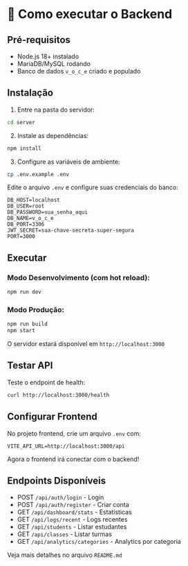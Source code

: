 # 🚀 Como executar o Backend

## Pré-requisitos

- Node.js 18+ instalado
- MariaDB/MySQL rodando
- Banco de dados `v_o_c_e` criado e populado

## Instalação

1. Entre na pasta do servidor:
```bash
cd server
```

2. Instale as dependências:
```bash
npm install
```

3. Configure as variáveis de ambiente:
```bash
cp .env.example .env
```

Edite o arquivo `.env` e configure suas credenciais do banco:
```
DB_HOST=localhost
DB_USER=root
DB_PASSWORD=sua_senha_aqui
DB_NAME=v_o_c_e
DB_PORT=3306
JWT_SECRET=sua-chave-secreta-super-segura
PORT=3000
```

## Executar

### Modo Desenvolvimento (com hot reload):
```bash
npm run dev
```

### Modo Produção:
```bash
npm run build
npm start
```

O servidor estará disponível em `http://localhost:3000`

## Testar API

Teste o endpoint de health:
```bash
curl http://localhost:3000/health
```

## Configurar Frontend

No projeto frontend, crie um arquivo `.env` com:
```
VITE_API_URL=http://localhost:3000/api
```

Agora o frontend irá conectar com o backend!

## Endpoints Disponíveis

- POST `/api/auth/login` - Login
- POST `/api/auth/register` - Criar conta
- GET `/api/dashboard/stats` - Estatísticas
- GET `/api/logs/recent` - Logs recentes
- GET `/api/students` - Listar estudantes
- GET `/api/classes` - Listar turmas
- GET `/api/analytics/categories` - Analytics por categoria

Veja mais detalhes no arquivo `README.md`
